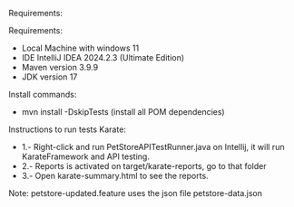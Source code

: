 Requirements:

Requirements:

- Local Machine with windows 11
- IDE IntelliJ IDEA 2024.2.3 (Ultimate Edition)
- Maven version 3.9.9
- JDK version 17

Install commands:
- mvn install -DskipTests (install all POM dependencies)

Instructions to run tests Karate:

-  1.- Right-click and run PetStoreAPITestRunner.java on Intellij, it will run KarateFramework and API testing.
-  2.- Reports is activated on target/karate-reports, go to that folder
-  3.- Open karate-summary.html to see the reports.

Note: petstore-updated.feature uses the json file petstore-data.json